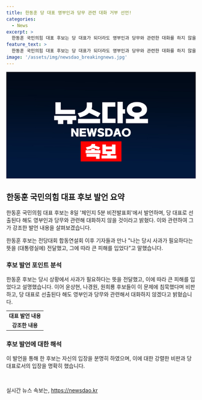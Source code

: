 ```yaml
---
title: 한동훈 당 대표 영부인과 당무 관련 대화 거부 선언!
categories:
  - News
excerpt: >
  한동훈 국민의힘 대표 후보는 당 대표가 되더라도 영부인과 당무와 관련한 대화를 하지 않을 것이라고 밝혔다. 또한, 윤상현, 나경원, 원희룡 후보들을 향해 사과가 필요하다는 뜻을 이야기한 것이 아니라며 비판했다. 또한, 당 대표가 되면 영부인이 당무를 물으면 답할 것인지를 질문하며 덧붙였다. 이에 대한 논란이 예상된다.
feature_text: >
  한동훈 국민의힘 대표 후보는 당 대표가 되더라도 영부인과 당무와 관련한 대화를 하지 않을 것이라고 밝혔다. 또한, 윤상현, 나경원, 원희룡 후보들을 향해 사과가 필요하다는 뜻을 이야기한 것이 아니라며 비판했다. 또한, 당 대표가 되면 영부인이 당무를 물으면 답할 것인지를 질문하며 덧붙였다. 이에 대한 논란이 예상된다.
image: '/assets/img/newsdao_breakingnews.jpg'
---
```


<p><img src="/assets/img/newsdao_breakingnews.jpg" alt="ranknews 속보" /></p>

<h2 data-ke-size="size26">한동훈 국민의힘 대표 후보 발언 요약</h2>

<p>한동훈 국민의힘 대표 후보는 8일 '체인지 5분 비전발표회'에서 발언하며, 당 대표로 선출된다 해도 영부인과 당무와 관련해 대화하지 않을 것이라고 밝혔다. 이와 관련하여 그가 강조한 발언 내용을 살펴보겠습니다.</p>

<p data-ke-size="size16">한동훈 후보는 전당대회 합동연설회 이후 기자들과 만나 "나는 당시 사과가 필요하다는 뜻을 (대통령실에) 전달했고, 그에 따라 큰 피해를 입었다"고 말했습니다.</p>

<h3>후보 발언 포인트 분석</h3>

<p>한동훈 후보는 당시 상황에서 사과가 필요하다는 뜻을 전달했고, 이에 따라 큰 피해를 입었다고 설명했습니다. 이어 윤상현, 나경원, 원희룡 후보들이 이 문제에 침묵했다며 비판하고, 당 대표로 선출된다 해도 영부인과 당무와 관련해서 대화하지 않겠다고 밝혔습니다.</p>

<table>
    <tr>
        <td style="text-align: center; height: 17px;"><b>대표 발언 내용</b></td>
    </tr>
    <tr>
        <td style="text-align: center; height: 17px;"><b>강조한 내용</b></td>
    </tr>
</table>

<h3>후보 발언에 대한 해석</h3>

<p>이 발언을 통해 한 후보는 자신의 입장을 분명히 하였으며, 이에 대한 강렬한 비판과 당 대표로서의 입장을 명확히 했습니다.</p>

<p data-ke-size="size16">&nbsp;</p>
실시간 뉴스 속보는, <a href="https://newsdao.kr" rel="dofollow">https://newsdao.kr</a>


